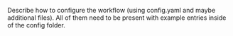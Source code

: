 Describe how to configure the workflow (using config.yaml and maybe additional files). All of them need to be present with example entries inside of the config folder.